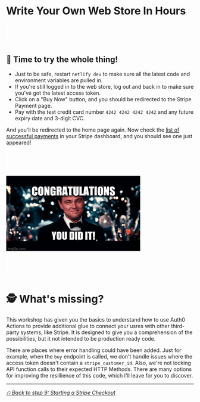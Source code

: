 # Write Your Own Web Store In Hours

![spacer](workshop-assets/readme-images/spacer.png)

## 🧪 Time to try the whole thing!

- Just to be safe, restart `netlify dev` to make sure all the latest code and environment variables are pulled in.
- If you're still logged in to the web store, log out and back in to make sure you've got the latest access token.
- Click on a "Buy Now" button, and you should be redirected to the Stripe Payment page.
- Pay with the test credit card number `4242 4242 4242 4242` and any future expiry date and 3-digit CVC.

And you'll be redirected to the home page again. Now check the [list of successful payments](https://dashboard.stripe.com/test/payments?status%5B%5D=successful) in your Stripe dashboard, and you should see one just appeared!

![spacer](workshop-assets/readme-images/spacer.png)

![🎉 🎊 CONGRATS! YOU'VE CREATED YOUR OWN WEB STORE 🎉 🎊](workshop-assets/readme-images/congratulations.gif)

![spacer](workshop-assets/readme-images/spacer.png)

# 🕵️ What's missing?

This workshop has given you the basics to understand how to use Auth0 Actions to provide additional glue to connect your usres with other third-party systems, like Stripe. It is designed to give you a comprehension of the possibilities, but it not intended to be production ready code.

There are places where error handling could have been added. Just for example, when the `buy` endpoint is called, we don't handle issues where the access token doesn't contain a `stripe_customer_id`. Also, we're not locking API function calls to their expected HTTP Methods. There are many options for improving the resillience of this code, which I'll leave for you to discover.

---

_[⎌ Back to step 9: Starting a Stripe Checkout](./STEP-9-START-CHECKOUT.md)_
